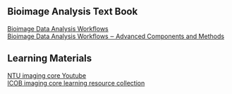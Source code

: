 ## Bioimage Analysis Text Book
[Bioimage Data Analysis Workflows](https://link.springer.com/book/10.1007/978-3-030-22386-1)  
[Bioimage Data Analysis Workflows ‒ Advanced Components and Methods](https://link.springer.com/book/10.1007/978-3-030-76394-7)


## Learning Materials
[NTU imaging core Youtube](https://www.youtube.com/@imagingcore9084)  
[ICOB imaging core learning resource collection](https://getupnote.com/share/notes/N6hHwRcoQthOYIy9a8LANC7GxmT2/f26750fe-fd45-4b39-8b55-8791fc8de73d)